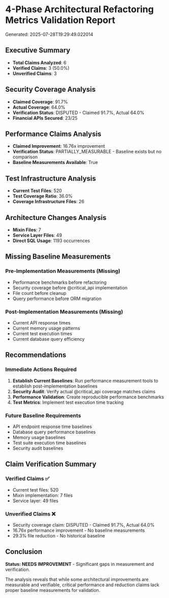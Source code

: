 # 4-Phase Architectural Refactoring Metrics Validation Report
Generated: 2025-07-28T19:29:49.022014

## Executive Summary
- **Total Claims Analyzed**: 6
- **Verified Claims**: 3 (50.0%)
- **Unverified Claims**: 3

## Security Coverage Analysis
- **Claimed Coverage**: 91.7%
- **Actual Coverage**: 64.0%
- **Verification Status**: DISPUTED - Claimed 91.7%, Actual 64.0%
- **Financial APIs Secured**: 23/25

## Performance Claims Analysis
- **Claimed Improvement**: 16.76x improvement
- **Verification Status**: PARTIALLY_MEASURABLE - Baseline exists but no comparison
- **Baseline Measurements Available**: True

## Test Infrastructure Analysis
- **Current Test Files**: 520
- **Test Coverage Ratio**: 36.0%
- **Coverage Infrastructure Files**: 26

## Architecture Changes Analysis
- **Mixin Files**: 7
- **Service Layer Files**: 49
- **Direct SQL Usage**: 1193 occurrences

## Missing Baseline Measurements
### Pre-Implementation Measurements (Missing)
- Performance benchmarks before refactoring
- Security coverage before @critical_api implementation
- File count before cleanup
- Query performance before ORM migration

### Post-Implementation Measurements (Missing)
- Current API response times
- Current memory usage patterns
- Current test execution times
- Current database query efficiency

## Recommendations
### Immediate Actions Required
1. **Establish Current Baselines**: Run performance measurement tools to establish post-implementation baselines
2. **Security Audit**: Verify actual @critical_api coverage matches claims
3. **Performance Validation**: Create reproducible performance benchmarks
4. **Test Metrics**: Implement test execution time tracking

### Future Baseline Requirements
- API endpoint response time baselines
- Database query performance baselines
- Memory usage baselines
- Test suite execution time baselines
- Security audit baselines

## Claim Verification Summary
### Verified Claims ✅
- Current test files: 520
- Mixin implementation: 7 files
- Service layer: 49 files

### Unverified Claims ❌
- Security coverage claim: DISPUTED - Claimed 91.7%, Actual 64.0%
- 16.76x performance improvement - No baseline measurements
- 29.3% file reduction - No historical baseline

## Conclusion
**Status: NEEDS IMPROVEMENT** - Significant gaps in measurement and verification.

The analysis reveals that while some architectural improvements are measurable and verifiable,
critical performance and reduction claims lack proper baseline measurements for validation.
